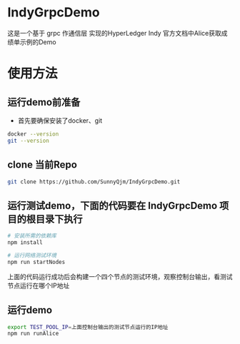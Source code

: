 # IndyGrpcDemo

这是一个基于 grpc 作通信层 实现的HyperLedger Indy 官方文档中Alice获取成绩单示例的Demo

# 使用方法

## 运行demo前准备

- 首先要确保安装了docker、git

``` bash
docker --version
git --version
```

## clone 当前Repo

```bash
git clone https://github.com/SunnyQjm/IndyGrpcDemo.git
```

## 运行测试demo，下面的代码要在 IndyGrpcDemo 项目的根目录下执行

```bash
# 安装所需的依赖库
npm install

# 运行网络测试环境
npm run startNodes
```
上面的代码运行成功后会构建一个四个节点的测试环境，观察控制台输出，看测试节点运行在哪个IP地址

## 运行demo

```bash
export TEST_POOL_IP=上面控制台输出的测试节点运行的IP地址
npm run runAlice
```
